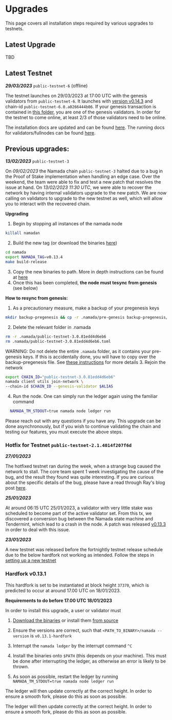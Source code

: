 # Upgrades
This page covers all installation steps required by various upgrades to testnets.


## Latest Upgrade

TBD


## Latest Testnet

***29/03/2023*** `public-testnet-6` (offline)

The testnet launches on 29/03/2023 at 17:00 UTC with the genesis validators from `public-testnet-6`. It launches with [version v0.14.3](https://github.com/anoma/namada/releases/tag/v0.14.3) and chain-id `public-testnet-6.0.a0266444b06`. 
If your genesis transaction is contained in [this folder](https://github.com/anoma/namada-testnets/tree/main/namada-public-testnet-5), you are one of the genesis validators. In order for the testnet to come online, at least 2/3 of those validators need to be online.

The installation docs are updated and can be found [here](./environment-setup.md). The running docs for validators/fullnodes can be found [here](./running-a-full-node.md).

## Previous upgrades:


***13/02/2023*** `public-testnet-3`

On *09/02/2023* the Namada chain `public-testnet-3` halted due to a bug in the Proof of Stake implementation when handling an edge case. Over the weekend, the team were able to fix and test a new patch that resolves the issue at hand. On *13/02/2023 11:30 UTC*, we were able to recover the network by having internal validators upgrade to the new patch. We are now calling on validators to upgrade to the new testnet as well, which will allow you to interact with the recovered chain.

**Upgrading**
1. Begin by stopping all instances of the namada node
```bash
killall namadan
```
2. Build the new tag (or download the binaries [here](https://github.com/anoma/namada/releases/tag/v0.13.4))
```bash
cd namada
export NAMADA_TAG=v0.13.4
make build-release
```
3. Copy the new binaries to path. More in depth instructions can be found at [here](./environment-setup.md)
4. Once this has been completed, **the node must tesync from genesis** (see below)

**How to resync from genesis:**
1. As a precautionary measure, make a backup of your pregenesis keys
```bash
mkdir backup-pregenesis && cp -r .namada/pre-genesis backup-pregenesis/
```
2. Delete the relevant folder in .namada
```bash
rm -r .namada/public-testnet-3.0.81edd4d6eb6
rm .namada/public-testnet-3.0.81edd4d6eb6.toml
```
WARNING: Do not delete the entire `.namada` folder, as it contains your pre-genesis keys. If this is accidentally done, you will have to copy over the backup-pregenesis file. See [these instructions](./run-your-genesis-validator.md) for more details
3. Rejoin the network
```bash
export CHAIN_ID="public-testnet-3.0.81edd4d6eb6"
namada client utils join-network \
--chain-id $CHAIN_ID --genesis-validator $ALIAS
```
4. Run the node. One can simply run the ledger again using the familiar command
```bash
  NAMADA_TM_STDOUT=true namada node ledger run
  ```

Please reach out with any questions if you have any. This upgrade can be done asynchronously, but if you wish to continue validating the chain and testing our features, you must execute the above steps.

### Hotfix for Testnet `public-testnet-2.1.4014f207f6d`

***27/01/2023***

The hotfixed testnet ran during the week, when a strange bug caused the network to stall. The core team spent 1 week investigating the cause of the bug, and the result they found was quite interesting. If you are curious about the specific details of the bug, please have a read through Ray's blog post [here](https://blog.namada.net/explaining-the-namada-0-13-3-consensus-fork/). 

***25/01/2023***

At around 06:15 UTC 25/01/2023, a validator with very little stake was scheduled to become part of the active validator set. From this tx, we discovered a conversion bug between the Namada state machine and Tendermint, which lead to a crash in the node.
A patch was released [v0.13.3](https://github.com/anoma/namada/releases/tag/v0.13.3) in order to deal with this issue.


***23/01/2023***

A new testnet was released before the fortnightly testnet release schedule due to the below hardfork not working as intended. Follow the steps in [setting up a new testnet](./environment-setup.md)

### Hardfork v0.13.1

This hardfork is set to be instantiated at block height `37370`, which is predicted to occur at around 17.00 UTC on 18/01/2023.

**Requirements to do before 17.00 UTC 18/01/2023**

In order to install this upgrade, a user or validator must 

1. [Download the binaries](https://github.com/anoma/namada/releases/tag/v0.13.1-hardfork) or install them [from source](https://github.com/anoma/namada/releases/tag/v0.13.1-hardfork)

2. Ensure the versions are correct, such that `<PATH_TO_BINARY>/namada --version` is `v0.13.1-hardfork` 

3. Interrupt the `namada ledger` by the interrupt command `^C`

4. Install the binaries onto `$PATH` (this depends on your machine). This must be done after interrupting the ledger, as otherwise an error is likely to be thrown.

5. As soon as possible, restart the ledger by running `NAMADA_TM_STDOUT=true namada node ledger run`

The ledger will then update correctly at the correct height. In order to ensure a smooth fork, please do this as soon as possible.

The ledger will then update correctly at the correct height. In order to ensure a smooth fork, please do this as soon as possible.